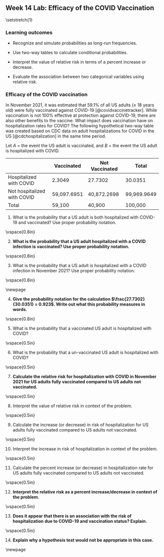 ## Week 14 Lab: Efficacy of the COVID Vaccination

\setstretch{1}

### Learning outcomes

* Recognize and simulate probabilities as long-run frequencies.

* Use two-way tables to calculate conditional probabilities.

* Interpret the value of relative risk in terms of a percent increase or decrease.

* Evaluate the association between two categorical variables using relative risk.

### Efficacy of the COVID vaccination

In November 2021, it was estimated that 59.1\% of all US adults ($\ge$ 18 years old) were fully vaccinated against COVID-19 [@covidvaccinetracker].   While vaccination is not 100\% effective at protection against COVID-19, there are also other benefits to the vaccine.  What impact does vaccination have on hospitalization rates for COVID?  The following hypothetical two-way table was created based on CDC data on adult hospitalizations for COVID in the US [@cdchospitalization] in the same time period.  

Let $A$ = the event the US adult is vaccinated, and $B$ = the event the US adult is hospitalized with COVID. 

|                             |  Vaccinated | Not Vaccinated |     Total   |
|-----------------------------|-------------|----------------|-------------|
| Hospitalized with COVID     |    2.3049   |      27.7302   |     30.0351 |
| Not hospitalized with COVID | 59,097.6951 |   40,872.2698  | 99,969.9649 |
| Total                       |   59,100    |      40,900    |     100,000 |


1.  What is the probability that a US adult is both hospitalized with COVID-19 and vaccinated? Use proper probability notation.

\vspace{0.8in}

2.  **What is the probability that a US adult hospitalized with a COVID infection is vaccinated?  Use proper probability notation.**

\vspace{0.8in}

3.  What is the probability that a US adult is hospitalized with a COVID infection in November 2021?  Use proper probability notation.

\vspace{0.8in}

\newpage

4.  **Give the probability notation for the calculation $\frac{27.7302}{30.0351} = 0.923$.  Write out what this probability measures in words.**

\vspace{0.8in}

5.  What is the probability that a vaccinated US adult is hospitalized with COVID?

\vspace{0.5in}

6.  What is the probability that a un-vaccinated US adult is hospitalized with COVID?

\vspace{0.5in}

7.  **Calculate the relative risk for hospitalization with COVID in November 2021 for US adults fully vaccinated compared to US adults not vaccinated.**

\vspace{0.5in}

8.  Interpret the value of relative risk in context of the problem.

\vspace{0.5in}

9. Calculate the increase (or decrease) in risk of hospitalization for US adults fully vaccinated compared to US adults not vaccinated.

\vspace{0.5in}

10. Interpret the increase in risk of hospitalization in context of the problem.

\vspace{0.5in}

11. Calculate the percent increase (or decrease) in hospitalization rate for US adults fully vaccinated compared to US adults not vaccinated.

\vspace{0.5in}

12. **Interpret the relative risk as a percent increase/decrease in context of the problem.**

\vspace{0.5in}

13. **Does it appear that there is an association with the risk of hospitalization due to COVID-19 and vaccination status? Explain.**

\vspace{0.5in}

14.  **Explain why a hypothesis test would not be appropriate in this case.**

\newpage
